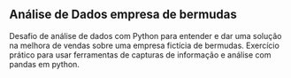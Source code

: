 ## Análise de Dados empresa de bermudas 
Desafio de análise de dados com Python para entender e dar uma solução na melhora de vendas sobre uma empresa fictícia de bermudas.
Exercício prático para usar ferramentas de capturas de informação e análise com pandas em python.
